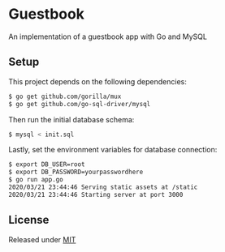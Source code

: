 # Guestbook 

An implementation of a guestbook app with Go and MySQL

## Setup

This project depends on the following dependencies:

```bash
$ go get github.com/gorilla/mux
$ go get github.com/go-sql-driver/mysql
```

Then run the initial database schema:

```bash
$ mysql < init.sql
```

Lastly, set the environment variables for database connection:

```bash
$ export DB_USER=root
$ export DB_PASSWORD=yourpasswordhere
$ go run app.go
2020/03/21 23:44:46 Serving static assets at /static
2020/03/21 23:44:46 Starting server at port 3000
```

## License

Released under [MIT](LICENSE)